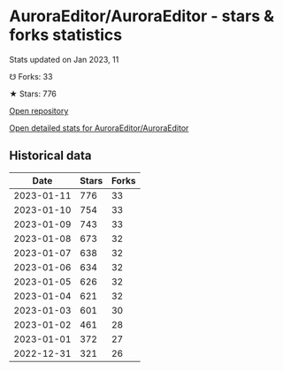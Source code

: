 # AuroraEditor/AuroraEditor - stars & forks statistics

Stats updated on Jan 2023, 11

☋ Forks: 33

★ Stars: 776

[Open repository](https://github.com/AuroraEditor/AuroraEditor)

[Open detailed stats for AuroraEditor/AuroraEditor](https://reviewgithub.com/rep/AuroraEditor/AuroraEditor)

## Historical data
| Date | Stars | Forks |
|------|-------|-------|
| 2023-01-11 | 776 | 33 | 
| 2023-01-10 | 754 | 33 | 
| 2023-01-09 | 743 | 33 | 
| 2023-01-08 | 673 | 32 | 
| 2023-01-07 | 638 | 32 | 
| 2023-01-06 | 634 | 32 | 
| 2023-01-05 | 626 | 32 | 
| 2023-01-04 | 621 | 32 | 
| 2023-01-03 | 601 | 30 | 
| 2023-01-02 | 461 | 28 | 
| 2023-01-01 | 372 | 27 | 
| 2022-12-31 | 321 | 26 | 

